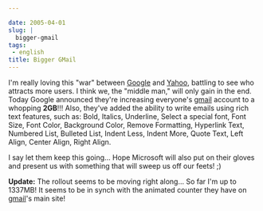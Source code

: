```yaml
---

date: 2005-04-01
slug: |
  bigger-gmail
tags:
 - english
title: Bigger GMail
---
```


I'm really loving this "war" between [Google](http://www.google.com) and
[Yahoo](http://www.yahoo.com), battling to see who attracts more users.
I think we, the "middle man," will only gain in the end. Today Google
announced they're increasing everyone's [gmail](http://gmail.google.com)
account to a whopping **2GB**!!! Also, they've added the ability to
write emails using rich text features, such as: Bold, Italics,
Underline, Select a special font, Font Size, Font Color, Background
Color, Remove Formatting, Hyperlink Text, Numbered List, Bulleted List,
Indent Less, Indent More, Quote Text, Left Align, Center Align, Right
Align.

I say let them keep this going... Hope Microsoft will also put on their
gloves and present us with something that will sweep us off our feets!
;)

**Update:** The rollout seems to be moving right along... So far I'm up
to 1337MB! It seems to be in synch with the animated counter they have
on [gmail](http://gmail.google.com)\'s main site!
